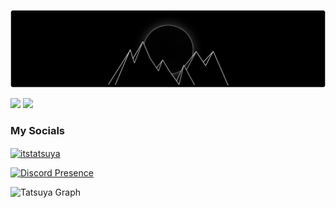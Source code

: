 ![MasterHead](https://github.com/ItsTatsuya/ItsTatsuya/blob/main/assets/Banner.png)

<img src = "https://github-readme-stats.vercel.app/api?username=ItsTatsuya&&show_icons=true&title_color=f7f9f7&icon_color=ffffff&text_color=f7f9f7&bg_color=000000&border_radius=10&custom_title=Profile Stats&count_private=true">
<img src = "https://github-readme-stats.vercel.app/api/top-langs/?username=itstatsuya&title_color=f7f9f7&text_color=f7f9f7&bg_color=000000&icon_color=ffffff&border_radius=10"[Tatsuya wakatime stats](https://github-readme-stats.vercel.app/api/wakatime?username=Tatsuya)](https://github.com/anuraghazra/github-readme-stats)

     
     
<pre>

</pre>

<h3 align="left">My Socials</h3>
<p align="left">
<a href="https://twitter.com/itstatsuya" target="blank"><img align="center" src="https://raw.githubusercontent.com/rahuldkjain/github-profile-readme-generator/master/src/images/icons/Social/twitter.svg" alt="itstatsuya" height="30" width="40" /></a>
</p>

[![Discord Presence](https://lanyard.cnrad.dev/api/427729150569218049?theme=dark&bg=000000&idleMessage=Probably%20Watching%20twitch)](https://discord.com/users/427729150569218049)
          
![Tatsuya Graph](https://activity-graph.herokuapp.com/graph?username=ItsTatsuya&&hide_title=true&&bg_color=000000&&line=f7f9f7&&point=f7f9f7&&color=f7f9f7)

